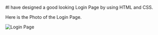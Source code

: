 #I have designed a good looking Login Page by using HTML and CSS.

Here is the Photo of the Login Page.

![Login Page](https://user-images.githubusercontent.com/107243584/207623381-8bee30c6-fa5d-41a1-8e4e-9e793bc8caba.png)

